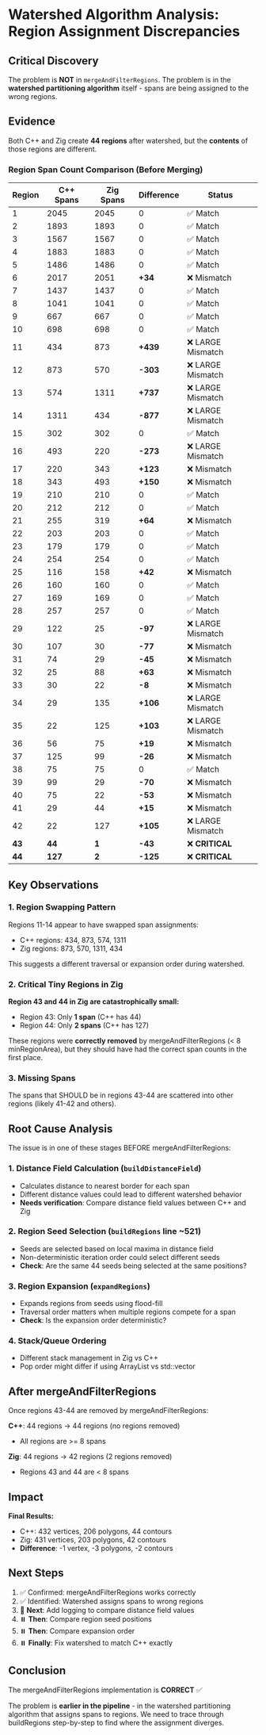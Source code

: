 # Watershed Algorithm Analysis: Region Assignment Discrepancies

## Critical Discovery

The problem is **NOT** in `mergeAndFilterRegions`. The problem is in the **watershed partitioning algorithm** itself - spans are being assigned to the wrong regions.

## Evidence

Both C++ and Zig create **44 regions** after watershed, but the **contents** of those regions are different.

### Region Span Count Comparison (Before Merging)

| Region | C++ Spans | Zig Spans | Difference | Status |
|--------|-----------|-----------|------------|--------|
| 1      | 2045      | 2045      | 0          | ✅ Match |
| 2      | 1893      | 1893      | 0          | ✅ Match |
| 3      | 1567      | 1567      | 0          | ✅ Match |
| 4      | 1883      | 1883      | 0          | ✅ Match |
| 5      | 1486      | 1486      | 0          | ✅ Match |
| 6      | 2017      | 2051      | **+34**    | ❌ Mismatch |
| 7      | 1437      | 1437      | 0          | ✅ Match |
| 8      | 1041      | 1041      | 0          | ✅ Match |
| 9      | 667       | 667       | 0          | ✅ Match |
| 10     | 698       | 698       | 0          | ✅ Match |
| 11     | 434       | 873       | **+439**   | ❌ LARGE Mismatch |
| 12     | 873       | 570       | **-303**   | ❌ LARGE Mismatch |
| 13     | 574       | 1311      | **+737**   | ❌ LARGE Mismatch |
| 14     | 1311      | 434       | **-877**   | ❌ LARGE Mismatch |
| 15     | 302       | 302       | 0          | ✅ Match |
| 16     | 493       | 220       | **-273**   | ❌ LARGE Mismatch |
| 17     | 220       | 343       | **+123**   | ❌ Mismatch |
| 18     | 343       | 493       | **+150**   | ❌ Mismatch |
| 19     | 210       | 210       | 0          | ✅ Match |
| 20     | 212       | 212       | 0          | ✅ Match |
| 21     | 255       | 319       | **+64**    | ❌ Mismatch |
| 22     | 203       | 203       | 0          | ✅ Match |
| 23     | 179       | 179       | 0          | ✅ Match |
| 24     | 254       | 254       | 0          | ✅ Match |
| 25     | 116       | 158       | **+42**    | ❌ Mismatch |
| 26     | 160       | 160       | 0          | ✅ Match |
| 27     | 169       | 169       | 0          | ✅ Match |
| 28     | 257       | 257       | 0          | ✅ Match |
| 29     | 122       | 25        | **-97**    | ❌ LARGE Mismatch |
| 30     | 107       | 30        | **-77**    | ❌ Mismatch |
| 31     | 74        | 29        | **-45**    | ❌ Mismatch |
| 32     | 25        | 88        | **+63**    | ❌ Mismatch |
| 33     | 30        | 22        | **-8**     | ❌ Mismatch |
| 34     | 29        | 135       | **+106**   | ❌ LARGE Mismatch |
| 35     | 22        | 125       | **+103**   | ❌ LARGE Mismatch |
| 36     | 56        | 75        | **+19**    | ❌ Mismatch |
| 37     | 125       | 99        | **-26**    | ❌ Mismatch |
| 38     | 75        | 75        | 0          | ✅ Match |
| 39     | 99        | 29        | **-70**    | ❌ Mismatch |
| 40     | 75        | 22        | **-53**    | ❌ Mismatch |
| 41     | 29        | 44        | **+15**    | ❌ Mismatch |
| 42     | 22        | 127       | **+105**   | ❌ LARGE Mismatch |
| **43** | **44**    | **1**     | **-43**    | ❌ **CRITICAL** |
| **44** | **127**   | **2**     | **-125**   | ❌ **CRITICAL** |

## Key Observations

### 1. Region Swapping Pattern
Regions 11-14 appear to have swapped span assignments:
- C++ regions: 434, 873, 574, 1311
- Zig regions: 873, 570, 1311, 434

This suggests a different traversal or expansion order during watershed.

### 2. Critical Tiny Regions in Zig
**Region 43 and 44 in Zig are catastrophically small:**
- Region 43: Only **1 span** (C++ has 44)
- Region 44: Only **2 spans** (C++ has 127)

These regions were **correctly removed** by mergeAndFilterRegions (< 8 minRegionArea), but they should have had the correct span counts in the first place.

### 3. Missing Spans
The spans that SHOULD be in regions 43-44 are scattered into other regions (likely 41-42 and others).

## Root Cause Analysis

The issue is in one of these stages BEFORE mergeAndFilterRegions:

### 1. Distance Field Calculation (`buildDistanceField`)
- Calculates distance to nearest border for each span
- Different distance values could lead to different watershed behavior
- **Needs verification**: Compare distance field values between C++ and Zig

### 2. Region Seed Selection (`buildRegions` line ~521)
- Seeds are selected based on local maxima in distance field
- Non-deterministic iteration order could select different seeds
- **Check**: Are the same 44 seeds being selected at the same positions?

### 3. Region Expansion (`expandRegions`)
- Expands regions from seeds using flood-fill
- Traversal order matters when multiple regions compete for a span
- **Check**: Is the expansion order deterministic?

### 4. Stack/Queue Ordering
- Different stack management in Zig vs C++
- Pop order might differ if using ArrayList vs std::vector

## After mergeAndFilterRegions

Once regions 43-44 are removed by mergeAndFilterRegions:

**C++**: 44 regions → 44 regions (no regions removed)
- All regions are >= 8 spans

**Zig**: 44 regions → 42 regions (2 regions removed)
- Regions 43 and 44 are < 8 spans

## Impact

**Final Results:**
- C++: 432 vertices, 206 polygons, 44 contours
- Zig: 431 vertices, 203 polygons, 42 contours
- **Difference**: -1 vertex, -3 polygons, -2 contours

## Next Steps

1. ✅ Confirmed: mergeAndFilterRegions works correctly
2. ✅ Identified: Watershed assigns spans to wrong regions
3. 🔄 **Next**: Add logging to compare distance field values
4. ⏸️ **Then**: Compare region seed positions
5. ⏸️ **Then**: Compare expansion order
6. ⏸️ **Finally**: Fix watershed to match C++ exactly

## Conclusion

The mergeAndFilterRegions implementation is **CORRECT** ✅

The problem is **earlier in the pipeline** - in the watershed partitioning algorithm that assigns spans to regions. We need to trace through buildRegions step-by-step to find where the assignment diverges.
